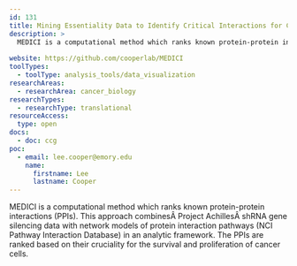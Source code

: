 ```yaml
---
id: 131
title: Mining Essentiality Data to Identify Critical Interactions for Cancer Drug Target Discovery and Development (MEDICI)
description: >
  MEDICI is a computational method which ranks known protein-protein interactions (PPIs). 
  
website: https://github.com/cooperlab/MEDICI
toolTypes:
  - toolType: analysis_tools/data_visualization
researchAreas:
  - researchArea: cancer_biology
researchTypes:
  - researchType: translational
resourceAccess:
  type: open
docs:
  - doc: ccg
poc:
  - email: lee.cooper@emory.edu
    name:
      firstname: Lee
      lastname: Cooper
---
```

MEDICI is a computational method which ranks known protein-protein interactions (PPIs). This approach combinesÂ Project AchillesÂ shRNA gene silencing data with network models of protein interaction pathways (NCI Pathway Interaction Database) in an analytic framework. The PPIs are ranked based on their cruciality for the survival and proliferation of cancer cells.
